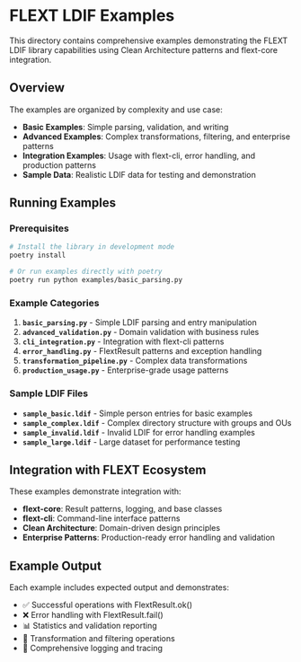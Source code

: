 # FLEXT LDIF Examples

This directory contains comprehensive examples demonstrating the FLEXT LDIF library capabilities using Clean Architecture patterns and flext-core integration.

## Overview

The examples are organized by complexity and use case:

- **Basic Examples**: Simple parsing, validation, and writing
- **Advanced Examples**: Complex transformations, filtering, and enterprise patterns
- **Integration Examples**: Usage with flext-cli, error handling, and production patterns
- **Sample Data**: Realistic LDIF data for testing and demonstration

## Running Examples

### Prerequisites

```bash
# Install the library in development mode
poetry install

# Or run examples directly with poetry
poetry run python examples/basic_parsing.py
```

### Example Categories

1. **`basic_parsing.py`** - Simple LDIF parsing and entry manipulation
2. **`advanced_validation.py`** - Domain validation with business rules
3. **`cli_integration.py`** - Integration with flext-cli patterns
4. **`error_handling.py`** - FlextResult patterns and exception handling
5. **`transformation_pipeline.py`** - Complex data transformations
6. **`production_usage.py`** - Enterprise-grade usage patterns

### Sample LDIF Files

- **`sample_basic.ldif`** - Simple person entries for basic examples
- **`sample_complex.ldif`** - Complex directory structure with groups and OUs
- **`sample_invalid.ldif`** - Invalid LDIF for error handling examples
- **`sample_large.ldif`** - Large dataset for performance testing

## Integration with FLEXT Ecosystem

These examples demonstrate integration with:

- **flext-core**: Result patterns, logging, and base classes
- **flext-cli**: Command-line interface patterns
- **Clean Architecture**: Domain-driven design principles
- **Enterprise Patterns**: Production-ready error handling and validation

## Example Output

Each example includes expected output and demonstrates:

- ✅ Successful operations with FlextResult.ok()
- ❌ Error handling with FlextResult.fail()
- 📊 Statistics and validation reporting
- 🔄 Transformation and filtering operations
- 📝 Comprehensive logging and tracing